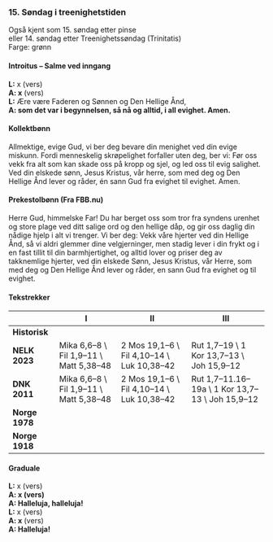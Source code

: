 ### 15. Søndag i treenighetstiden

Også kjent som 15. søndag etter pinse  
eller 14. søndag etter Treenighetssøndag (Trinitatis)  
Farge: grønn  

#### Introitus – Salme ved inngang

**L:** x (vers)  
**A: x** (vers)  
**L:** Ære være Faderen og Sønnen og Den Hellige Ånd,  
**A: som det var i begynnelsen, så nå og alltid, i all evighet. Amen.** 

#### Kollektbønn

Allmektige, evige Gud, vi ber deg bevare din menighet ved din evige miskunn. Fordi menneskelig skrøpelighet forfaller uten deg, ber vi: Før oss vekk fra alt som kan skade oss på kropp og sjel, og led oss til evig salighet. Ved din elskede sønn, Jesus Kristus, vår herre, som med deg og Den Hellige Ånd lever og råder, én sann Gud fra evighet til evighet. Amen.

#### Prekestolbønn (Fra FBB.nu)

Herre Gud, himmelske Far! Du har berget oss som tror fra syndens urenhet og store plage ved ditt salige ord og den hellige dåp, og gir oss daglig din nådige hjelp i alt vi trenger. Vi ber deg: Vekk våre hjerter ved din Hellige Ånd, så vi aldri glemmer dine velgjerninger, men stadig lever i din frykt og i en fast tillit til din barmhjertighet, og alltid lover og priser deg av takknemlige hjerter, ved din elskede Sønn, Jesus Kristus, vår Herre, som med deg og Den Hellige Ånd lever og råder, en sann Gud fra evighet og til evighet.

#### Tekstrekker

| |I|II|III|
|--|--|--|--|
|**Historisk**| | | |
|**NELK 2023**|Mika 6,6–8 \ Fil 1,9–11 \ Matt 5,38–48| 2 Mos 19,1–6 \ Fil 4,10–14 \ Luk 10,38–42|Rut 1,7–19 \ 1 Kor 13,7–13 \ Joh 15,9–12|
|**DNK 2011**|Mika 6,6–8 \ Fil 1,9–11 \ Matt 5,38–48|2 Mos 19,1–6 \ Fil 4,10–14 \ Luk 10,38–42| Rut 1,7–11.16–19a \ 1 Kor 13,7–13 \ Joh 15,9–12|
|**Norge 1978**| | | |
|**Norge 1918**| | | |

#### Graduale

**L:** x (vers)  
**A: x (vers)**  
**A: Halleluja, halleluja!**  
**L:** x (vers)  
**A: x** (vers)  
**A: Halleluja!**  
